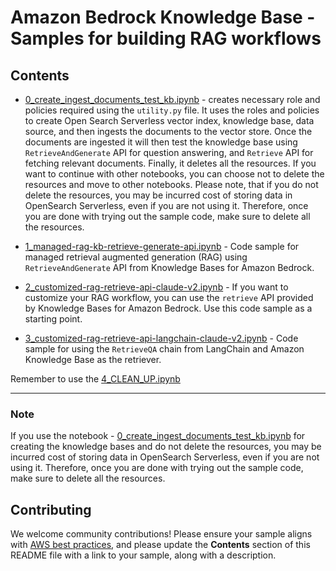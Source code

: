 # Amazon Bedrock Knowledge Base - Samples for building RAG workflows

## Contents
- [0_create_ingest_documents_test_kb.ipynb](./0\_create_ingest_documents_test_kb.ipynb) - creates necessary role and policies required using the `utility.py` file. It uses the roles and policies to create Open Search Serverless vector index, knowledge base, data source, and then ingests the documents to the vector store. Once the documents are ingested it will then test the knowledge base using `RetrieveAndGenerate` API for question answering, and `Retrieve` API for fetching relevant documents. Finally, it deletes all the resources. If you want to continue with other notebooks, you can choose not to delete the resources and move to other notebooks. Please note, that if you do not delete the resources, you may be incurred cost of storing data in OpenSearch Serverless, even if you are not using it. Therefore, once you are done with trying out the sample code, make sure to delete all the resources. 

- [1_managed-rag-kb-retrieve-generate-api.ipynb](./1\_managed-rag-kb-retrieve-generate-api.ipynb) - Code sample for managed retrieval augmented generation (RAG) using `RetrieveAndGenerate` API from Knowledge Bases for Amazon Bedrock.

- [2_customized-rag-retrieve-api-claude-v2.ipynb](./2\_customized-rag-retrieve-api-claude-v2.ipynb) - If you want to customize your RAG workflow, you can use the `retrieve` API provided by Knowledge Bases for Amazon Bedrock. Use this code sample as a starting point.

- [3_customized-rag-retrieve-api-langchain-claude-v2.ipynb](./3\_customized-rag-retrieve-api-langchain-claude-v2.ipynb) - Code sample for using the `RetrieveQA` chain from LangChain and Amazon Knowledge Base as the retriever.


Remember to use the [4_CLEAN_UP.ipynb](./4\_CLEAN_UP.ipynb)

***

### Note
If you use the notebook - [0_create_ingest_documents_test_kb.ipynb](./0\_create_ingest_documents_test_kb.ipynb) for creating the knowledge bases and do not delete the resources, you may be incurred cost of storing data in OpenSearch Serverless, even if you are not using it. Therefore, once you are done with trying out the sample code, make sure to delete all the resources. 

## Contributing

We welcome community contributions! Please ensure your sample aligns with  [AWS best practices](https://aws.amazon.com/architecture/well-architected/), and please update the **Contents** section of this README file with a link to your sample, along with a description.